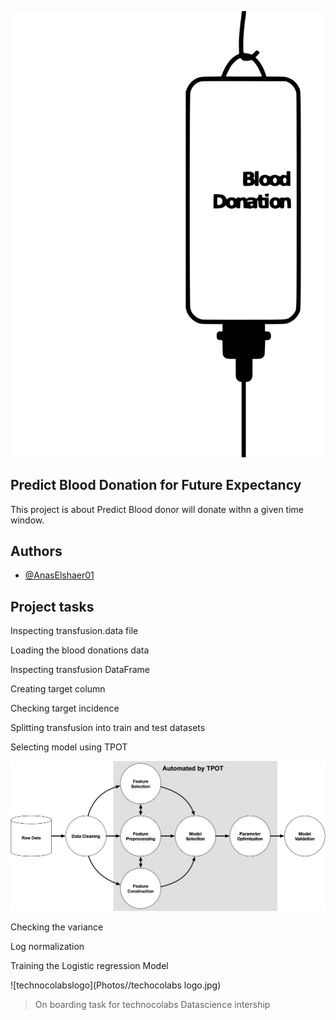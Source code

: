 
![Blood donation](Photos//blood_donation.png)


## Predict Blood Donation for Future Expectancy


This project is about Predict Blood donor will donate withn a given time window.












## Authors

- [@AnasElshaer01](https://www.github.com/AnasElshaer01)


## Project tasks
Inspecting transfusion.data file

Loading the blood donations data

Inspecting transfusion DataFrame

Creating target column

Checking target incidence

Splitting transfusion into train and test datasets

Selecting model using TPOT

![Model_pipline](Photos//tpot-ml-pipeline.png)


Checking the variance

Log normalization

Training the Logistic regression Model



                    
                    

















                    
                    
                    



![technocolabslogo](Photos//techocolabs logo.jpg)

>On boarding task for technocolabs Datascience intership    
       
